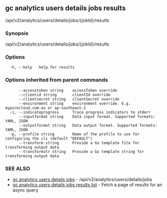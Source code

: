 ## gc analytics users details jobs results

/api/v2/analytics/users/details/jobs/{jobId}/results

### Synopsis

/api/v2/analytics/users/details/jobs/{jobId}/results

### Options

```
  -h, --help   help for results
```

### Options inherited from parent commands

```
      --accesstoken string    accessToken override
      --clientid string       clientId override
      --clientsecret string   clientSecret override
      --environment string    environment override. E.g. mypurecloud.com.au or ap-southeast-2
  -i, --indicateprogress      Trace progress indicators to stderr
      --inputformat string    Data input format. Supported formats: YAML, JSON
      --outputformat string   Data output format. Supported formats: YAML, JSON
  -p, --profile string        Name of the profile to use for configuring the cli (default "DEFAULT")
      --transform string      Provide a Go template file for transforming output data
      --transformstr string   Provide a Go template string for transforming output data
```

### SEE ALSO

* [gc analytics users details jobs](gc_analytics_users_details_jobs.html)	 - /api/v2/analytics/users/details/jobs
* [gc analytics users details jobs results list](gc_analytics_users_details_jobs_results_list.html)	 - Fetch a page of results for an async query


